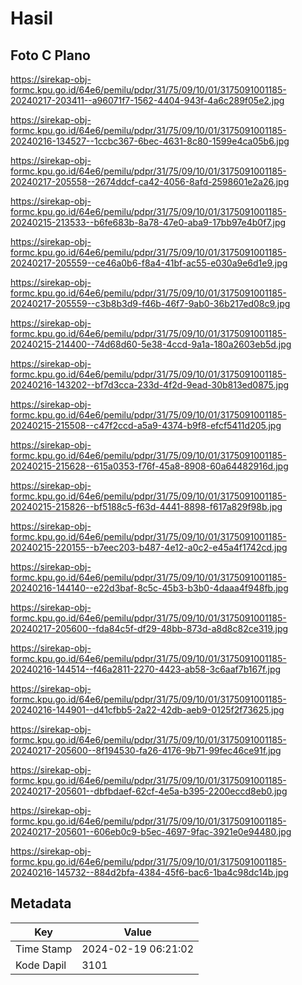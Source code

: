 # Hasil

## Foto C Plano

https://sirekap-obj-formc.kpu.go.id/64e6/pemilu/pdpr/31/75/09/10/01/3175091001185-20240217-203411--a96071f7-1562-4404-943f-4a6c289f05e2.jpg

https://sirekap-obj-formc.kpu.go.id/64e6/pemilu/pdpr/31/75/09/10/01/3175091001185-20240216-134527--1ccbc367-6bec-4631-8c80-1599e4ca05b6.jpg

https://sirekap-obj-formc.kpu.go.id/64e6/pemilu/pdpr/31/75/09/10/01/3175091001185-20240217-205558--2674ddcf-ca42-4056-8afd-2598601e2a26.jpg

https://sirekap-obj-formc.kpu.go.id/64e6/pemilu/pdpr/31/75/09/10/01/3175091001185-20240215-213533--b6fe683b-8a78-47e0-aba9-17bb97e4b0f7.jpg

https://sirekap-obj-formc.kpu.go.id/64e6/pemilu/pdpr/31/75/09/10/01/3175091001185-20240217-205559--ce46a0b6-f8a4-41bf-ac55-e030a9e6d1e9.jpg

https://sirekap-obj-formc.kpu.go.id/64e6/pemilu/pdpr/31/75/09/10/01/3175091001185-20240217-205559--c3b8b3d9-f46b-46f7-9ab0-36b217ed08c9.jpg

https://sirekap-obj-formc.kpu.go.id/64e6/pemilu/pdpr/31/75/09/10/01/3175091001185-20240215-214400--74d68d60-5e38-4ccd-9a1a-180a2603eb5d.jpg

https://sirekap-obj-formc.kpu.go.id/64e6/pemilu/pdpr/31/75/09/10/01/3175091001185-20240216-143202--bf7d3cca-233d-4f2d-9ead-30b813ed0875.jpg

https://sirekap-obj-formc.kpu.go.id/64e6/pemilu/pdpr/31/75/09/10/01/3175091001185-20240215-215508--c47f2ccd-a5a9-4374-b9f8-efcf5411d205.jpg

https://sirekap-obj-formc.kpu.go.id/64e6/pemilu/pdpr/31/75/09/10/01/3175091001185-20240215-215628--615a0353-f76f-45a8-8908-60a64482916d.jpg

https://sirekap-obj-formc.kpu.go.id/64e6/pemilu/pdpr/31/75/09/10/01/3175091001185-20240215-215826--bf5188c5-f63d-4441-8898-f617a829f98b.jpg

https://sirekap-obj-formc.kpu.go.id/64e6/pemilu/pdpr/31/75/09/10/01/3175091001185-20240215-220155--b7eec203-b487-4e12-a0c2-e45a4f1742cd.jpg

https://sirekap-obj-formc.kpu.go.id/64e6/pemilu/pdpr/31/75/09/10/01/3175091001185-20240216-144140--e22d3baf-8c5c-45b3-b3b0-4daaa4f948fb.jpg

https://sirekap-obj-formc.kpu.go.id/64e6/pemilu/pdpr/31/75/09/10/01/3175091001185-20240217-205600--fda84c5f-df29-48bb-873d-a8d8c82ce319.jpg

https://sirekap-obj-formc.kpu.go.id/64e6/pemilu/pdpr/31/75/09/10/01/3175091001185-20240216-144514--f46a2811-2270-4423-ab58-3c6aaf7b167f.jpg

https://sirekap-obj-formc.kpu.go.id/64e6/pemilu/pdpr/31/75/09/10/01/3175091001185-20240216-144901--d41cfbb5-2a22-42db-aeb9-0125f2f73625.jpg

https://sirekap-obj-formc.kpu.go.id/64e6/pemilu/pdpr/31/75/09/10/01/3175091001185-20240217-205600--8f194530-fa26-4176-9b71-99fec46ce91f.jpg

https://sirekap-obj-formc.kpu.go.id/64e6/pemilu/pdpr/31/75/09/10/01/3175091001185-20240217-205601--dbfbdaef-62cf-4e5a-b395-2200eccd8eb0.jpg

https://sirekap-obj-formc.kpu.go.id/64e6/pemilu/pdpr/31/75/09/10/01/3175091001185-20240217-205601--606eb0c9-b5ec-4697-9fac-3921e0e94480.jpg

https://sirekap-obj-formc.kpu.go.id/64e6/pemilu/pdpr/31/75/09/10/01/3175091001185-20240216-145732--884d2bfa-4384-45f6-bac6-1ba4c98dc14b.jpg


## Metadata

| Key        | Value               |
| ---------- | ------------------- |
| Time Stamp | 2024-02-19 06:21:02 |
| Kode Dapil | 3101                |



